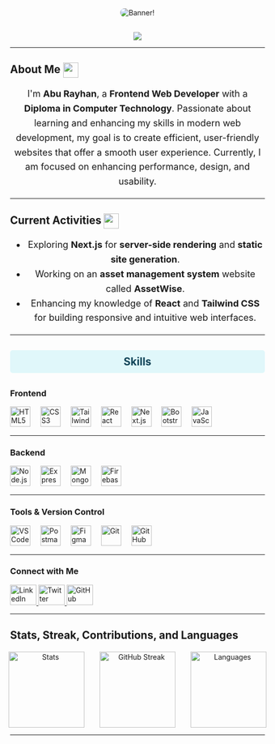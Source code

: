 <!-- Banner Image -->
<div align="center" style="margin-bottom: 30px;">
  <img src="./images/aburayhan.png" alt="Banner!" title="Banner" style="max-width: 100%; height: auto; border-radius: 8px;" />
</div>

<!-- Visitor Badge -->
<div align="center">
  <img src="https://visitor-badge.laobi.icu/badge?page_id=aburayhan-bpi.aburayhan-bpi" />
</div>

---

## About Me <img src="https://emojis.slackmojis.com/emojis/images/1531849430/4246/blob-sunglasses.gif?1531849430" width='30' style="vertical-align: middle;" />

<p style="font-size: 18px; line-height: 1.6; text-align: center;">
  I'm <strong>Abu Rayhan</strong>, a <strong>Frontend Web Developer</strong> with a <strong>Diploma in Computer Technology</strong>. Passionate about learning and enhancing my skills in modern web development, my goal is to create efficient, user-friendly websites that offer a smooth user experience. Currently, I am focused on enhancing performance, design, and usability.
</p>

---

## Current Activities <img src="https://i.ibb.co/BH5j0HPq/fireworks.gif" width='30' style="vertical-align: middle;" />

<ul style="font-size: 18px; line-height: 1.6; text-align: center;">
  <li>Exploring <strong>Next.js</strong> for <strong>server-side rendering</strong> and <strong>static site generation</strong>.</li>
  <li>Working on an <strong>asset management system</strong> website called <strong>AssetWise</strong>.</li>
  <li>Enhancing my knowledge of <strong>React</strong> and <strong>Tailwind CSS</strong> for building responsive and intuitive web interfaces.</li>
</ul>

---

<h2 align="center" style="color: #124559; background-color: #e0f7fa; padding: 10px 20px; border-radius: 5px; margin-bottom: 30px;">
  Skills
</h2>

### Frontend

<div align="left">
  <img src="https://cdn.jsdelivr.net/gh/devicons/devicon/icons/html5/html5-original.svg" height="40" alt="HTML5" />
  <img width="12" />
  <img src="https://cdn.jsdelivr.net/gh/devicons/devicon/icons/css3/css3-original.svg" height="40" alt="CSS3" />
  <img width="12" />
  <img src="https://cdn.jsdelivr.net/gh/devicons/devicon/icons/tailwindcss/tailwindcss-original-wordmark.svg" height="40" alt="Tailwind CSS" />
  <img width="12" />
  <img src="https://cdn.jsdelivr.net/gh/devicons/devicon/icons/react/react-original.svg" height="40" alt="React" />
  <img width="12" />
  <img src="https://cdn.jsdelivr.net/gh/devicons/devicon/icons/nextjs/nextjs-original.svg" height="40" alt="Next.js" />
  <img width="12" />
  <img src="https://cdn.jsdelivr.net/gh/devicons/devicon/icons/bootstrap/bootstrap-original.svg" height="40" alt="Bootstrap" />
  <img width="12" />
  <img src="https://cdn.jsdelivr.net/gh/devicons/devicon/icons/javascript/javascript-original.svg" height="40" alt="JavaScript" />
</div>

---

### Backend

<div align="left">
  <img src="https://cdn.simpleicons.org/nodedotjs/339933" height="40" alt="Node.js" />
  <img width="12" />
  <img src="https://img.shields.io/badge/Express-000000?logo=express&logoColor=white&style=for-the-badge" height="40" alt="Express" />
  <img width="12" />
  <img src="https://cdn.simpleicons.org/mongodb/47A248" height="40" alt="MongoDB" />
  <img width="12" />
  <img src="https://skillicons.dev/icons?i=firebase" height="40" alt="Firebase" />
</div>

---

### Tools & Version Control

<div align="left">
  <img src="https://cdn.jsdelivr.net/gh/devicons/devicon/icons/vscode/vscode-original.svg" height="40" alt="VS Code" />
  <img width="12" />
  <img src="https://skillicons.dev/icons?i=postman" height="40" alt="Postman" />
  <img width="12" />
  <img src="https://skillicons.dev/icons?i=figma" height="40" alt="Figma" />
  <img width="12" />
  <img src="https://cdn.simpleicons.org/git/F05032" height="40" alt="Git" />
  <img width="12" />
  <img src="https://skillicons.dev/icons?i=github" height="40" alt="GitHub" />
</div>

---

### Connect with Me

<div align="left">
  <a href="https://www.linkedin.com/in/aburayhan-bpi" target="_blank">
    <img src="https://raw.githubusercontent.com/maurodesouza/profile-readme-generator/master/src/assets/icons/social/linkedin/default.svg" width="52" height="40" alt="LinkedIn" />
  </a>
  <a href="https://x.com/aburayhan_bpi" target="_blank">
    <img src="https://raw.githubusercontent.com/maurodesouza/profile-readme-generator/master/src/assets/icons/social/twitter/default.svg" width="52" height="40" alt="Twitter" />
  </a>
  <a href="https://github.com/aburayhan-bpi" target="_blank">
    <img src="https://skillicons.dev/icons?i=github" width="52" height="40" alt="GitHub" />
  </a>
</div>

---

## Stats, Streak, Contributions, and Languages

<div align="center" style="display: flex; justify-content: center; gap: 30px; margin-top: 20px;">
  <img src="https://github-readme-stats.vercel.app/api?username=aburayhan-bpi&hide_title=false&hide_rank=false&show_icons=true&include_all_commits=true&count_private=true&disable_animations=false&theme=blueberry&locale=en&hide_border=false" height="150" alt="Stats" />
  
  <!-- Streak Image -->
  <a href="https://git.io/streak-stats">
    <img src="https://nirzak-streak-stats.vercel.app?user=aburayhan-bpi&theme=blueberry" alt="GitHub Streak" height="150" />
  </a>

  <img src="https://github-readme-stats.vercel.app/api/top-langs?username=aburayhan-bpi&locale=en&hide_title=false&layout=compact&card_width=320&langs_count=5&theme=dracula&hide_border=false" height="150" alt="Languages" />
</div>

---
